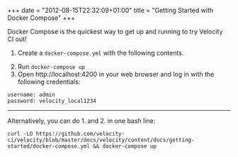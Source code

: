 +++
date = "2012-08-15T22:32:09+01:00"
title = "Getting Started with Docker Compose"
+++

Docker Compose is the quickest way to get up and running to try Velocity CI out!

1. Create a `docker-compose.yml` with the following contents.
<script src="http://gist-it.appspot.com/https://github.com/velocity-ci/velocity/blob/master/docs/velocity/content/docs/getting-started/docker-compose.yml"></script>

2. Run ```docker-compose up```
3. Open http://localhost:4200 in your web browser and log in with the following credentials:
```
username: admin
password: velocity_local1234
```

--- 

Alternatively, you can do 1. and 2. in one bash line:
```
curl -LO https://github.com/velocity-ci/velocity/blob/master/docs/velocity/content/docs/getting-started/docker-compose.yml && docker-compose up
```
